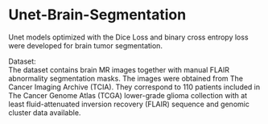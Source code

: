 # Unet-Brain-Segmentation

Unet models optimized with the Dice Loss and binary cross entropy loss were developed for brain tumor segmentation. 

Dataset:  
The dataset contains brain MR images together with manual FLAIR abnormality segmentation masks.
The images were obtained from The Cancer Imaging Archive (TCIA).
They correspond to 110 patients included in The Cancer Genome Atlas (TCGA) lower-grade glioma collection with at least fluid-attenuated inversion recovery (FLAIR) sequence and genomic cluster data available.
